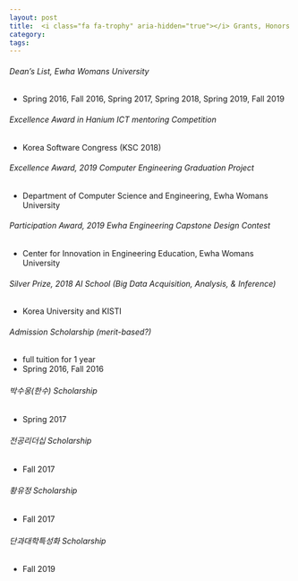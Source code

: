 ```yaml
---
layout: post
title: 	<i class="fa fa-trophy" aria-hidden="true"></i> Grants, Honors and Awards
category:
tags:
---
```

<!---
<figure class="aligncenter">
    <img src="https://snipcartweb-10f3.kxcdn.com/media/all/9570/snipcart-static-site-ecommerce-jekyll.png" />
</figure>
-->

###### Dean’s List, Ewha Womans University
* Spring 2016, Fall 2016, Spring 2017, Spring 2018, Spring 2019, Fall 2019  
<!--[Excellence Award](https://sbpark422.github.io/resource/HA01.pdf) in Hanium ICT mentoring Competition-->
###### Excellence Award in Hanium ICT mentoring Competition
* Korea Software Congress (KSC 2018)
###### Excellence Award, 2019 Computer Engineering Graduation Project
* Department of Computer Science and Engineering, Ewha Womans University
###### Participation Award, 2019 Ewha Engineering Capstone Design Contest
* Center for Innovation in Engineering Education, Ewha Womans University
###### Silver Prize, 2018 AI School (Big Data Acquisition, Analysis, & Inference)
* Korea University and KISTI
###### Admission Scholarship (merit-based?)
* full tuition for 1 year
* Spring 2016, Fall 2016
###### 박수웅(한수) Scholarship
* Spring 2017
###### 전공리더십 Scholarship
* Fall 2017
###### 황유정 Scholarship
* Fall 2017
###### 단과대학특성화 Scholarship
* Fall 2019



<!---
* **name**: Your name.
* **job_title**: Your job title.

I assume you have already downloaded and installed Ruby. Here's what you need to do next:

1. Run <code>gem install jekyll bundler</code>.
2. Copy the theme in your desired folder.
3. Enter into the folder by executing <code>cd name-of-the-folder</code>.
4. Run <code>bundle install</code>.
5. If you want to access and customize the theme, use <code>bundle exec jekyll serve</code>. This way it will be accessible on <code>http://localhost:4000</code>.
6. Upload the content of the compiled <code>_site</code> folder on your host server.
-->

